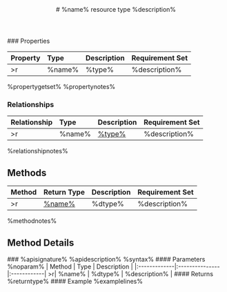<header>
# %name% resource type
%description%
</header>

<properties>
### Properties

| Property	   | Type	| Description| Requirement Set|
|:-------------|:-------|:-----------|:---|
>r|%name%      | %type% | %description% | %req% |

%propertygetset%
%propertynotes%
<properties>
<relationships>
### Relationships
| Relationship | Type	| Description| Requirement Set|
|:-------------|:-------|:-----------|:---|
>r|%name%      | [%type%](%link%) | %description% | %req% |

%relationshipnotes%
</relationships>

<methods>

## Methods

| Method	   | Return Type    | Description | Requirement Set|
|:-------------|:---------------|:------------|:----|
>r| [%name%](%link%)     | %dtype% | %description% | %req%|

%methodnotes%

## Method Details

<api>
### %apisignature%
%apidescription%
%syntax%
<parameter>
#### Parameters
%noparam%
| Method	   | Type    | Description | 
|:-------------|:---------------|:------------|
>r| %name%     | %dtype% | %description% | 

</parameter>
#### Returns
%returntype% 

<example>
#### Example
%examplelines%
</example>

</api>

</methods>

